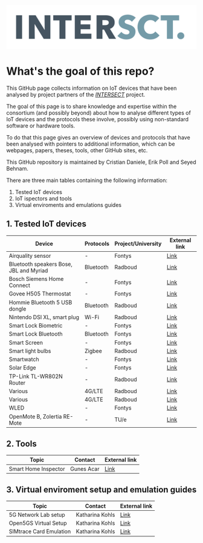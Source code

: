 ![alt text](intersect_logo.png)
# What's the goal of this repo?
This GitHub page collects information on IoT devices that have been analysed by project partners of the [*INTERSECT*](https://intersct.nl) project.

The goal of this page is to share knowledge and expertise within the consortium (and possibly beyond) about how to analyse different types of IoT devices and the protocols these involve, possibly using non-standard software or hardware tools.

 To do that this page gives an overview of devices and protocols that have been analysed with pointers to additional information, which can be webpages, papers, theses, tools, other GitHub sites, etc.

 This GitHub repository is maintained by Cristian Daniele, Erik Poll and Seyed Behnam.

 There are three main tables containing the following information:
1. Tested IoT devices
2. IoT ispectors and tools
3. Virtual enviroments and emulations guides
 
## 1. Tested IoT devices

 | Device                                  | Protocols | Project/University | External link                                                                                                                        |
 | --------------------------------------- | --------- | ------------------ | ------------------------------------------------------------------------------------------------------------------------------------ |
 | Airquality sensor                       | -         | Fontys             | [Link](https://fontys-intersect.github.io/#/case/airquality)                                                                         |
 | Bluetooth speakers Bose, JBL and Myriad | Bluetooth | Radboud            | [Link](https://www.cs.ru.nl/bachelors-theses/2022/Sam_Haeck___1040362___Hack_my_audio_back.pdf)                                      |
 | Bosch Siemens Home Connect              | -         | Fontys             | [Link](https://fontys-intersect.github.io/#/case/boschsiemens)                                                                       |
 | Govee H505 Thermostat                   | -         | Fontys             | [Link](https://fontys-intersect.github.io/#/case/gooveysmarttemp)                                                                    |
 | Hommie Bluetooth 5 USB dongle           | Bluetooth | Radboud            | [Link](https://www.ru.nl/publish/pages/769526/tom_nijholt.pdf)                                                                       |
 | Nintendo DSI XL, smart plug             | Wi-Fi     | Radboud            | [Link](https://www.cs.ru.nl/bachelors-theses/2020/Bart_Pleiter___4752740___Fuzzing_Wi-Fi_in_IoT_devices.pdf)                         |
 | Smart Lock Biometric                    | -         | Fontys             | [Link](https://fontys-intersect.github.io/#/case/smartlock)                                                                          |
 | Smart Lock Bluetooth                    | Bluetooth | Fontys             | [Link](https://fontys-intersect.github.io/#/case/smartlockbt)                                                                        |
 | Smart Screen                            | -         | Fontys             | [Link](https://fontys-intersect.github.io/#/case/smartscreen)                                                                        |
 | Smart light bulbs                       | Zigbee    | Radboud            | [Link](https://www.cs.ru.nl/bachelors-theses/2022/Tom_Rust___1040068___Fuzzing_Zigbee_using_Z-Stack.pdf)                             |
 | Smartwatch                              | -         | Fontys             | [Link](https://fontys-intersect.github.io/#/case/smartwatch)                                                                         |
 | Solar Edge                              | -         | Fontys             | [Link](https://fontys-intersect.github.io/#/case/solaredge)                                                                          |
 | TP-Link TL-WR802N Router                | -         | Radboud            | [Link](https://www.cs.ru.nl/bachelors-theses/2022/Ciske_Harsema___1010048___A_security_analysis_of_the_TP-Link_TL-WR802N_Router.pdf) |
 | Various                                 | 4G/LTE    | Radboud            | [Link](https://imp4gt-attacks.net)                                                                                                   |
 | Various                                 | 4G/LTE    | Radboud            | [Link](https://revolte-attack.net)                                                                                                   |
 | WLED                                    | -         | Fontys             | [Link](https://fontys-intersect.github.io/#/case/wled)
 | OpenMote B, Zolertia RE-Mote            | -         | TU/e               | [Link](https://surfdrive.surf.nl/files/index.php/s/6U1BmHoSr60gcZF) 

## 2. Tools
| Topic                | Contact          | External link                                       |
| -------------------- | ---------------- | --------------------------------------------------- |
| Smart Home Inspector | Gunes Acar       | [Link](https://inspector.engineering.nyu.edu/#home) |
    
## 3. Virtual enviroment setup and emulation guides

| Topic                   | Contact               | External link                                  |
| ----------------------- | --------------------- | ---------------------------------------------- |
| 5G Network Lab setup    | Katharina Kohls       | [Link](https://kkohls.org/guides_lab.html)     |
| Open5GS Virtual Setup   | Katharina Kohls       | [Link](https://kkohls.org/guides_open5gs.html) |
| SIMtrace Card Emulation | Katharina Kohls       | [Link](https://kkohls.org/guides_cardem.html)  |

